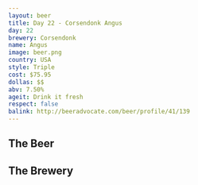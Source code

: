 ```yaml
---
layout: beer
title: Day 22 - Corsendonk Angus
day: 22
brewery: Corsendonk
name: Angus
image: beer.png
country: USA
style: Triple
cost: $75.95
dollas: $$
abv: 7.50%
ageit: Drink it fresh
respect: false
balink: http://beeradvocate.com/beer/profile/41/139
---
```

## The Beer

## The Brewery

